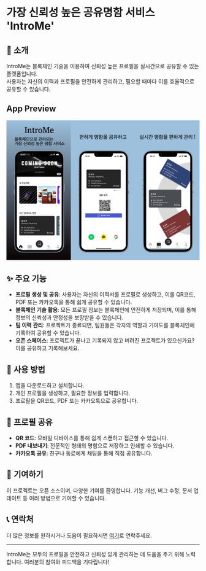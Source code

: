 # 가장 신뢰성 높은 공유명함 서비스 'IntroMe'

## 🚀 소개
IntroMe는 블록체인 기술을 이용하여 신뢰성 높은 프로필을 실시간으로 공유할 수 있는 플랫폼입니다.    
사용자는 자신의 이력과 프로필을 안전하게 관리하고, 필요할 때마다 이를 효율적으로 공유할 수 있습니다.

## App Preview
![Introme App Preview](../introme_app.png)


## ✨ 주요 기능
- **프로필 생성 및 공유**: 사용자는 자신의 이력서를 프로필로 생성하고, 이를 QR코드, PDF 또는 카카오톡을 통해 쉽게 공유할 수 있습니다.
- **블록체인 기술 활용**: 모든 프로필 정보는 블록체인에 안전하게 저장되며, 이를 통해 정보의 신뢰성과 안정성을 보장받을 수 있습니다.
- **팀 이력 관리**: 프로젝트가 종료되면, 팀원들은 각자의 역할과 기여도를 블록체인에 기록하여 공유할 수 있습니다.
- **오픈 스페이스**: 프로젝트가 끝나고 기록되지 않고 버려진 프로젝트가 있으신가요? 이를 공유하고 기록해보세요.

## 📘 사용 방법
1. 앱을 다운로드하고 설치합니다.
2. 개인 프로필을 생성하고, 필요한 정보를 입력합니다.
3. 프로필을 QR코드, PDF 또는 카카오톡으로 공유합니다.

## 📱 프로필 공유
- **QR 코드**: 모바일 디바이스를 통해 쉽게 스캔하고 접근할 수 있습니다.
- **PDF 내보내기**: 전문적인 형태의 명함으로 저장하고 인쇄할 수 있습니다.
- **카카오톡 공유**: 친구나 동료에게 채팅을 통해 직접 공유합니다.

## 🤝 기여하기
이 프로젝트는 오픈 소스이며, 다양한 기여를 환영합니다. 기능 개선, 버그 수정, 문서 업데이트 등 여러 방법으로 기여할 수 있습니다.

## 📞 연락처
더 많은 정보를 원하시거나 도움이 필요하시면 [여기](mailto:admin@introme.co.kr)로 연락주세요.

---
IntroMe는 모두의 프로필을 안전하고 신뢰성 있게 관리하는 데 도움을 주기 위해 노력합니다. 여러분의 참여와 피드백을 기다립니다!
